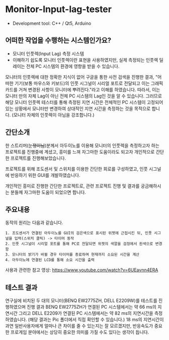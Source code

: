 # Monitor-Input-lag-tester
- Development tool: C++ / Qt5, Arduino

## 어떠한 작업을 수행하는 시스템인가요?
- 모니터 인풋렉(Input Lag) 측정 시스템
- 이해하기 쉽도록 모니터 인풋렉이란 표현을 사용하였지만, 실제 측정되는 인풋렉 딜레이는 전체 PC 시스템의 환경에 영향을 받을 수 있습니다.

모니터의 인풋렉에 대한 정확한 지식이 없어 구글을 통한 사전 검색을 진행한 결과, "어떠한 기기(보통 마우스와 키보드)의 인풋 시그널이 시리얼 포트로 전달되고 이는 그래픽 카드를 거쳐 변경된 사항이 모니터에 뿌려진다."라고 이해를 하였습니다. 따라서, 이는 모니터 만의 자체 Lag이 아닌 전체 PC 시스템의 Lag인 것을 알 수 있습니다. 그러므로 해당 모니터 인풋렉 테스터를 통해 측정된 지연 시간은 전체적인 PC 시스템이 고정되어 있는 상황에서 모니터만 변경하여 상대적인 지연 시간을 측정하는 것을 목적으로 합니다.
(모니터 자체의 인풋렉이 아님을 강조합니다.)

## 간단소개
한 스트리머(~~눈쟁이님~~)분께서 아두이노를 이용해 모니터의 인풋렉을 측정하고자 하는 프로젝트를 진행중에 계셨고, 흥미를 느껴 자그마한 도움이라도 되고자 개인적으로 간단한 프로젝트를 진행해보았습니다. 

프로젝트를 위해 조도센서 및 스위치를 이용한 간단한 회로를 구성하였고, 인풋 시그널에 반응하기 위한 GUI를 개발하였습니다.

개인적인 흥미로 진행한 간단한 프로젝트로, 관련 프로젝트 진행 및 결과를 궁금해하시는 분들께 자그마한 도움이 되었으면 합니다.

## 주요내용
동작의 원리는 다음과 같습니다.
~~~
1. 조도센서가 연결된 아두이노를 GUI의 검은색으로 표시된 위젯에 근접시킨 뒤, 인풋 시그널을 입력(스위치 클릭) -> 타이머 동작
2. 인풋 시그널이 시리얼 포트를 통해 PC로 전달되면 위젯의 색깔을 검정에서 흰색으로 변경함
3. 모니터의 밝기가 바뀔 경우 타이머를 종료하며 현재까지 소요된 시간을 계산
4. 아두이노에 연결된 LCD를 통해 소요 시간을 출력
~~~

사용과 관련한 참고 영상: https://www.youtube.com/watch?v=6UEavnn4ERA

## 테스트 결과
연구실에 비치된 두 대의 모니터(BENQ EW2775ZH, DELL E2209W)를 테스트를 진행하였으며 진행 결과 BENQ EW2775ZH가 연결된 PC 시스템에서는 약 66 ms의 지연시간 그리고 DELL E2209가 연결된 PC 시스템에서는 약 82 ms의 지연시간을 측정하였습니다. (해당 결과는 Pic 폴더에서 직접 확인할 수 있습니다.) 18 ms의 지연시간이 과연 일반사용자에게 얼마나 큰 차이를 줄 수 있는지는 잘 모르겠지만, 반응속도가 중요한 프로게임 분야에서는 상당히 중요한 의미를 가질 수도 있다는 생각이 듭니다. 


